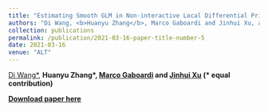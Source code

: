 ```yaml
---
title: "Estimating Smooth GLM in Non-interactive Local Differential Privacy Model with Public Unlabeled Data"
authors: "Di Wang, <b>Huanyu Zhang</b>, Marco Gaboardi and Jinhui Xu, accepted by <b>ALT 2021</b>"
collection: publications
permalink: /publication/2021-03-16-paper-title-number-5
date: 2021-03-16
venue: "ALT"
---
```



[Di Wang*](http://www.acsu.buffalo.edu/~dwang45/), <b>Huanyu Zhang*<b>, [Marco Gaboardi](http://www.acsu.buffalo.edu/~gaboardi/) and [Jinhui Xu](https://cse.buffalo.edu/~jinhui/) (* equal contribution)
  
[Download paper here](https://arxiv.org/abs/1910.00482)

